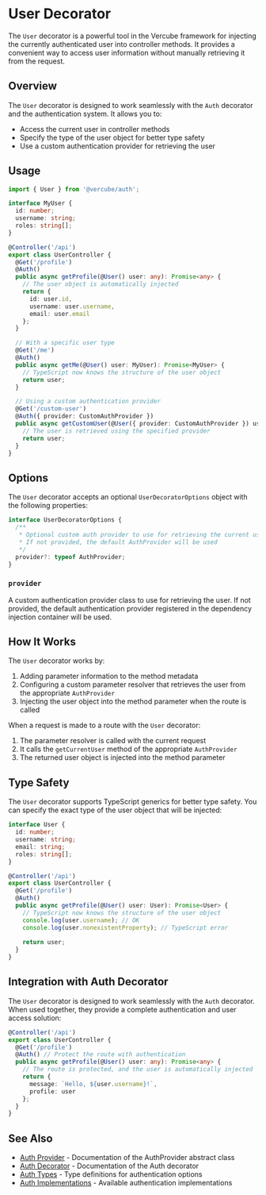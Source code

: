 # User Decorator

The `User` decorator is a powerful tool in the Vercube framework for injecting the currently authenticated user into controller methods. It provides a convenient way to access user information without manually retrieving it from the request.

## Overview

The `User` decorator is designed to work seamlessly with the `Auth` decorator and the authentication system. It allows you to:

- Access the current user in controller methods
- Specify the type of the user object for better type safety
- Use a custom authentication provider for retrieving the user

## Usage

```typescript
import { User } from '@vercube/auth';

interface MyUser {
  id: number;
  username: string;
  roles: string[];
}

@Controller('/api')
export class UserController {
  @Get('/profile')
  @Auth()
  public async getProfile(@User() user: any): Promise<any> {
    // The user object is automatically injected
    return {
      id: user.id,
      username: user.username,
      email: user.email
    };
  }

  // With a specific user type
  @Get('/me')
  @Auth()
  public async getMe(@User() user: MyUser): Promise<MyUser> {
    // TypeScript now knows the structure of the user object
    return user;
  }

  // Using a custom authentication provider
  @Get('/custom-user')
  @Auth({ provider: CustomAuthProvider })
  public async getCustomUser(@User({ provider: CustomAuthProvider }) user: any): Promise<any> {
    // The user is retrieved using the specified provider
    return user;
  }
}
```

## Options

The `User` decorator accepts an optional `UserDecoratorOptions` object with the following properties:

```typescript
interface UserDecoratorOptions {
  /**
   * Optional custom auth provider to use for retrieving the current user
   * If not provided, the default AuthProvider will be used
   */
  provider?: typeof AuthProvider;
}
```

### `provider`

A custom authentication provider class to use for retrieving the user. If not provided, the default authentication provider registered in the dependency injection container will be used.

## How It Works

The `User` decorator works by:

1. Adding parameter information to the method metadata
2. Configuring a custom parameter resolver that retrieves the user from the appropriate `AuthProvider`
3. Injecting the user object into the method parameter when the route is called

When a request is made to a route with the `User` decorator:

1. The parameter resolver is called with the current request
2. It calls the `getCurrentUser` method of the appropriate `AuthProvider`
3. The returned user object is injected into the method parameter

## Type Safety

The `User` decorator supports TypeScript generics for better type safety. You can specify the exact type of the user object that will be injected:

```typescript
interface User {
  id: number;
  username: string;
  email: string;
  roles: string[];
}

@Controller('/api')
export class UserController {
  @Get('/profile')
  @Auth()
  public async getProfile(@User() user: User): Promise<User> {
    // TypeScript now knows the structure of the user object
    console.log(user.username); // OK
    console.log(user.nonexistentProperty); // TypeScript error
    
    return user;
  }
}
```

## Integration with Auth Decorator

The `User` decorator is designed to work seamlessly with the `Auth` decorator. When used together, they provide a complete authentication and user access solution:

```typescript
@Controller('/api')
export class UserController {
  @Get('/profile')
  @Auth() // Protect the route with authentication
  public async getProfile(@User() user: any): Promise<any> {
    // The route is protected, and the user is automatically injected
    return {
      message: `Hello, ${user.username}!`,
      profile: user
    };
  }
}
```

## See Also

- [Auth Provider](./auth-provider.md) - Documentation of the AuthProvider abstract class
- [Auth Decorator](./auth-decorator.md) - Documentation of the Auth decorator
- [Auth Types](./auth-types.md) - Type definitions for authentication options
- [Auth Implementations](./auth-implementations.md) - Available authentication implementations 